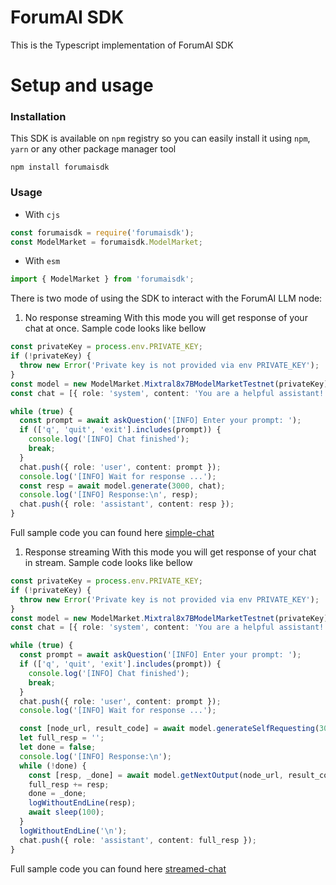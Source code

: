 # ForumAI SDK

This is the Typescript implementation of ForumAI SDK

# Setup and usage

### Installation

This SDK is available on `npm` registry so you can easily install it using `npm`, `yarn` or any other package manager
tool

```shell
npm install forumaisdk
```

### Usage

- With `cjs`

```javascript
const forumaisdk = require('forumaisdk');
const ModelMarket = forumaisdk.ModelMarket;
```

- With `esm`

```typescript
import { ModelMarket } from 'forumaisdk';
```

There is two mode of using the SDK to interact with the ForumAI LLM node:

1. No response streaming
   With this mode you will get response of your chat at once. Sample code looks like bellow

```typescript
const privateKey = process.env.PRIVATE_KEY;
if (!privateKey) {
  throw new Error('Private key is not provided via env PRIVATE_KEY');
}
const model = new ModelMarket.Mixtral8x7BModelMarketTestnet(privateKey);
const chat = [{ role: 'system', content: 'You are a helpful assistant!' }];

while (true) {
  const prompt = await askQuestion('[INFO] Enter your prompt: ');
  if (['q', 'quit', 'exit'].includes(prompt)) {
    console.log('[INFO] Chat finished');
    break;
  }
  chat.push({ role: 'user', content: prompt });
  console.log('[INFO] Wait for response ...');
  const resp = await model.generate(3000, chat);
  console.log('[INFO] Response:\n', resp);
  chat.push({ role: 'assistant', content: resp });
}
```

Full sample code you can found here [simple-chat](https://github.com/0xDRYP/ForumAISDKJS/tree/main/examples/simple-chat.ts)

1. Response streaming
   With this mode you will get response of your chat in stream. Sample code looks like bellow

```typescript
const privateKey = process.env.PRIVATE_KEY;
if (!privateKey) {
  throw new Error('Private key is not provided via env PRIVATE_KEY');
}
const model = new ModelMarket.Mixtral8x7BModelMarketTestnet(privateKey);
const chat = [{ role: 'system', content: 'You are a helpful assistant!' }];

while (true) {
  const prompt = await askQuestion('[INFO] Enter your prompt: ');
  if (['q', 'quit', 'exit'].includes(prompt)) {
    console.log('[INFO] Chat finished');
    break;
  }
  chat.push({ role: 'user', content: prompt });
  console.log('[INFO] Wait for response ...');

  const [node_url, result_code] = await model.generateSelfRequesting(3000, chat);
  let full_resp = '';
  let done = false;
  console.log('[INFO] Response:\n');
  while (!done) {
    const [resp, _done] = await model.getNextOutput(node_url, result_code, full_resp);
    full_resp += resp;
    done = _done;
    logWithoutEndLine(resp);
    await sleep(100);
  }
  logWithoutEndLine('\n');
  chat.push({ role: 'assistant', content: full_resp });
}
```

Full sample code you can found here [streamed-chat](https://github.com/0xDRYP/ForumAISDKJS/tree/main/examples/streamed-chat.ts)
